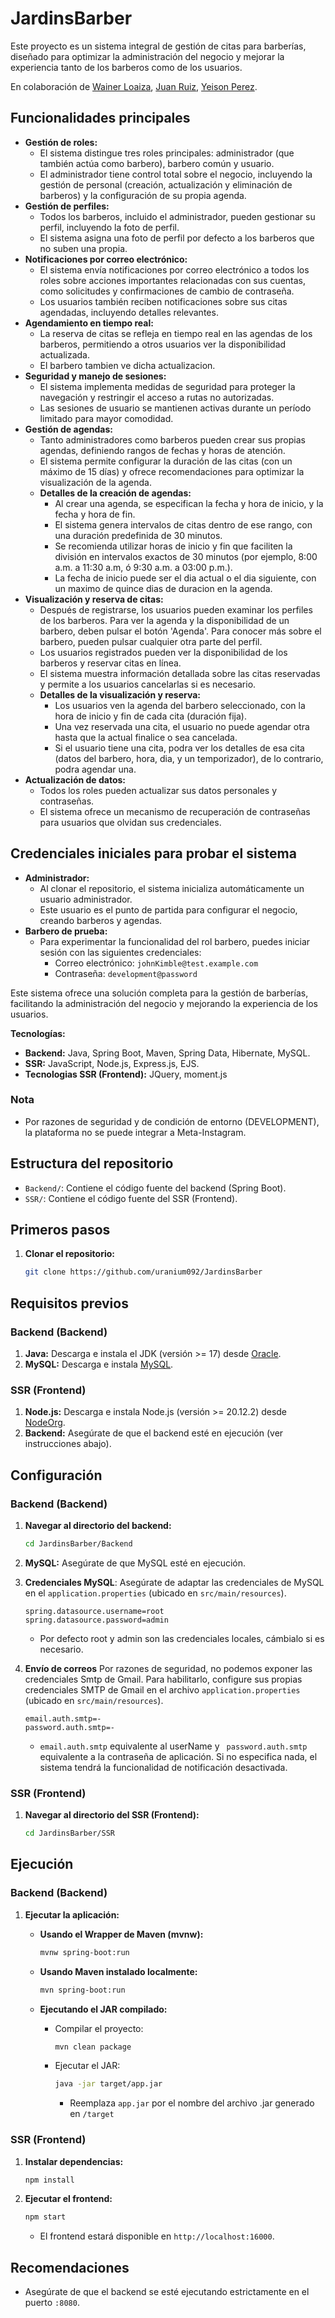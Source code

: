 # JardinsBarber

Este proyecto es un sistema integral de gestión de citas para barberías, diseñado para optimizar la administración del negocio y mejorar la experiencia tanto de los barberos como de los usuarios.

En colaboración de [Wainer Loaiza](https://github.com/WainerFSD), [Juan Ruiz](https://github.com/Juanesvc7), [Yeison Perez](https://github.com/Yeison04p).

## Funcionalidades principales

* **Gestión de roles:**
    * El sistema distingue tres roles principales: administrador (que también actúa como barbero), barbero común y usuario.
    * El administrador tiene control total sobre el negocio, incluyendo la gestión de personal (creación, actualización y eliminación de barberos) y la configuración de su propia agenda.
* **Gestión de perfiles:**
    * Todos los barberos, incluido el administrador, pueden gestionar su perfil, incluyendo la foto de perfil.
    * El sistema asigna una foto de perfil por defecto a los barberos que no suben una propia.
* **Notificaciones por correo electrónico:**
    * El sistema envía notificaciones por correo electrónico a todos los roles sobre acciones importantes relacionadas con sus cuentas, como solicitudes y confirmaciones de cambio de contraseña.
    * Los usuarios también reciben notificaciones sobre sus citas agendadas, incluyendo detalles relevantes.
* **Agendamiento en tiempo real:**
    * La reserva de citas se refleja en tiempo real en las agendas de los barberos, permitiendo a otros usuarios ver la disponibilidad actualizada.
    * El barbero tambien ve dicha actualizacion.
* **Seguridad y manejo de sesiones:**
    * El sistema implementa medidas de seguridad para proteger la navegación y restringir el acceso a rutas no autorizadas.
    * Las sesiones de usuario se mantienen activas durante un período limitado para mayor comodidad.
* **Gestión de agendas:**
    * Tanto administradores como barberos pueden crear sus propias agendas, definiendo rangos de fechas y horas de atención.
    * El sistema permite configurar la duración de las citas (con un máximo de 15 días) y ofrece recomendaciones para optimizar la visualización de la agenda.
    * **Detalles de la creación de agendas:**
        * Al crear una agenda, se especifican la fecha y hora de inicio, y la fecha y hora de fin.
        * El sistema genera intervalos de citas dentro de ese rango, con una duración predefinida de 30 minutos.
        * Se recomienda utilizar horas de inicio y fin que faciliten la división en intervalos exactos de 30 minutos (por ejemplo, 8:00 a.m. a 11:30 a.m, ó 9:30 a.m. a 03:00 p.m.).
        * La fecha de inicio puede ser el dia actual o el dia siguiente, con un maximo de quince dias de duracion en la agenda.
* **Visualización y reserva de citas:**
    * Después de registrarse, los usuarios pueden examinar los perfiles de los barberos. Para ver la agenda y la disponibilidad de un barbero, deben pulsar el botón 'Agenda'. Para conocer más sobre el 
      barbero, pueden pulsar cualquier otra parte del perfil.
    * Los usuarios registrados pueden ver la disponibilidad de los barberos y reservar citas en línea.
    * El sistema muestra información detallada sobre las citas reservadas y permite a los usuarios cancelarlas si es necesario.
    * **Detalles de la visualización y reserva:**
        * Los usuarios ven la agenda del barbero seleccionado, con la hora de inicio y fin de cada cita (duración fija).
        * Una vez reservada una cita, el usuario no puede agendar otra hasta que la actual finalice o sea cancelada.
        * Si el usuario tiene una cita, podra ver los detalles de esa cita (datos del barbero, hora, dia, y un temporizador), de lo contrario, podra agendar una.
* **Actualización de datos:**
    * Todos los roles pueden actualizar sus datos personales y contraseñas.
    * El sistema ofrece un mecanismo de recuperación de contraseñas para usuarios que olvidan sus credenciales.

## Credenciales iniciales para probar el sistema

* **Administrador:**
    * Al clonar el repositorio, el sistema inicializa automáticamente un usuario administrador.
    * Este usuario es el punto de partida para configurar el negocio, creando barberos y agendas.
* **Barbero de prueba:**
    * Para experimentar la funcionalidad del rol barbero, puedes iniciar sesión con las siguientes credenciales:
        * Correo electrónico: `johnKimble@test.example.com`
        * Contraseña: `development@password`

Este sistema ofrece una solución completa para la gestión de barberías, facilitando la administración del negocio y mejorando la experiencia de los usuarios.

**Tecnologías:** 
* **Backend:** Java, Spring Boot, Maven, Spring Data, Hibernate, MySQL.
* **SSR:** JavaScript, Node.js, Express.js, EJS.
* **Tecnologias SSR (Frontend):** JQuery, moment.js

### Nota
* Por razones de seguridad y de condición de entorno (DEVELOPMENT), la plataforma no se puede integrar a Meta-Instagram.

## Estructura del repositorio

* `Backend/`: Contiene el código fuente del backend (Spring Boot).
* `SSR/`: Contiene el código fuente del SSR (Frontend).

## Primeros pasos

1.  **Clonar el repositorio:**

    ```bash
    git clone https://github.com/uranium092/JardinsBarber
    ```

## Requisitos previos

### Backend (Backend)

1.  **Java:** Descarga e instala el JDK (versión >= 17) desde [Oracle](https://www.oracle.com/java/technologies/javase/jdk17-archive-downloads.html).
2.  **MySQL:** Descarga e instala [MySQL](https://www.mysql.com/downloads/).

### SSR (Frontend)

1.  **Node.js:** Descarga e instala Node.js (versión >= 20.12.2) desde [NodeOrg](https://nodejs.org/en/download).
2.  **Backend:** Asegúrate de que el backend esté en ejecución (ver instrucciones abajo).

## Configuración

### Backend (Backend)

1.  **Navegar al directorio del backend:**

    ```bash
    cd JardinsBarber/Backend
    ```

2.  **MySQL:** Asegúrate de que MySQL esté en ejecución.
   
3.  **Credenciales MySQL**: Asegúrate de adaptar las credenciales de MySQL en el `application.properties` (ubicado en `src/main/resources`).
       ```properties
    spring.datasource.username=root
    spring.datasource.password=admin
    ```
    * Por defecto root y admin son las credenciales locales, cámbialo si es necesario.
       
4.  **Envío de correos** Por razones de seguridad, no podemos exponer las credenciales Smtp de Gmail. Para habilitarlo, configure sus propias credenciales SMTP de Gmail en el archivo `application.properties` (ubicado en `src/main/resources`).
    ```properties
    email.auth.smtp=-
    password.auth.smtp=-
    ```
    * `email.auth.smtp` equivalente al userName y ` password.auth.smtp` equivalente a la contraseña de aplicación. Si no especifica nada, el sistema tendrá la 
    funcionalidad de notificación desactivada.

### SSR (Frontend)

1.  **Navegar al directorio del SSR (Frontend):**

    ```bash
    cd JardinsBarber/SSR
    ```

## Ejecución

### Backend (Backend)

1.  **Ejecutar la aplicación:**

    * **Usando el Wrapper de Maven (mvnw):**

        ```bash
        mvnw spring-boot:run
        ```

    * **Usando Maven instalado localmente:**

        ```bash
        mvn spring-boot:run
        ```

    * **Ejecutando el JAR compilado:**

        * Compilar el proyecto:

            ```bash
            mvn clean package
            ```

        * Ejecutar el JAR:

            ```bash
            java -jar target/app.jar
            ```

            * Reemplaza `app.jar` por el nombre del archivo .jar generado en `/target`

### SSR (Frontend)

1.  **Instalar dependencias:**

    ```bash
    npm install
    ```

2.  **Ejecutar el frontend:**

    ```bash
    npm start
    ```

    * El frontend estará disponible en `http://localhost:16000`.

## Recomendaciones

* Asegúrate de que el backend se esté ejecutando estrictamente en el puerto `:8080`.

